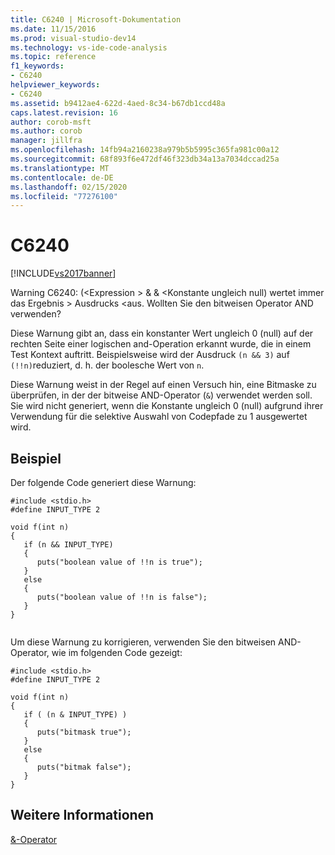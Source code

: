 ```yaml
---
title: C6240 | Microsoft-Dokumentation
ms.date: 11/15/2016
ms.prod: visual-studio-dev14
ms.technology: vs-ide-code-analysis
ms.topic: reference
f1_keywords:
- C6240
helpviewer_keywords:
- C6240
ms.assetid: b9412ae4-622d-4aed-8c34-b67db1ccd48a
caps.latest.revision: 16
author: corob-msft
ms.author: corob
manager: jillfra
ms.openlocfilehash: 14fb94a2160238a979b5b5995c365fa981c00a12
ms.sourcegitcommit: 68f893f6e472df46f323db34a13a7034dccad25a
ms.translationtype: MT
ms.contentlocale: de-DE
ms.lasthandoff: 02/15/2020
ms.locfileid: "77276100"
---
```

# <a name="c6240"></a>C6240
[!INCLUDE[vs2017banner](../includes/vs2017banner.md)]

Warning C6240: (\<Expression > & & \<Konstante ungleich null) wertet immer das Ergebnis > Ausdrucks \<aus. Wollten Sie den bitweisen Operator AND verwenden?  
  
 Diese Warnung gibt an, dass ein konstanter Wert ungleich 0 (null) auf der rechten Seite einer logischen and-Operation erkannt wurde, die in einem Test Kontext auftritt. Beispielsweise wird der Ausdruck `(n && 3)` auf `(!!n)`reduziert, d. h. der boolesche Wert von `n`.  
  
 Diese Warnung weist in der Regel auf einen Versuch hin, eine Bitmaske zu überprüfen, in der der bitweise AND-Operator (`&`) verwendet werden soll. Sie wird nicht generiert, wenn die Konstante ungleich 0 (null) aufgrund ihrer Verwendung für die selektive Auswahl von Codepfade zu 1 ausgewertet wird.  
  
## <a name="example"></a>Beispiel  
 Der folgende Code generiert diese Warnung:  
  
```  
#include <stdio.h>  
#define INPUT_TYPE 2  
  
void f(int n)  
{  
   if (n && INPUT_TYPE)   
   {  
      puts("boolean value of !!n is true");  
   }  
   else  
   {  
      puts("boolean value of !!n is false");  
   }  
}  
  
```  
  
 Um diese Warnung zu korrigieren, verwenden Sie den bitweisen AND-Operator, wie im folgenden Code gezeigt:  
  
```  
#include <stdio.h>  
#define INPUT_TYPE 2  
  
void f(int n)  
{  
   if ( (n & INPUT_TYPE) )  
   {  
      puts("bitmask true");  
   }  
   else  
   {  
      puts("bitmak false");  
   }  
}  
```  
  
## <a name="see-also"></a>Weitere Informationen  
 [&-Operator](https://msdn.microsoft.com/library/afa346d5-90ec-4b1f-a2c8-3881f018741d)
